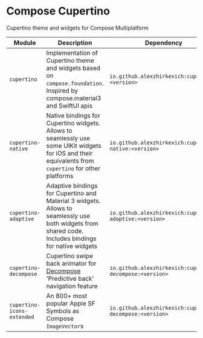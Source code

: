 # Compose Cupertino

Cupertino theme and widgets for Compose Multiplatform

| Module                     | Description                                                                                                                                           | Dependency                                               |
|----------------------------|-------------------------------------------------------------------------------------------------------------------------------------------------------|----------------------------------------------------------|
| `cupertino`                | Implementation of Cupertino theme and widgets based on `compose.foundation`. Inspired by compose.material3 and SwiftUI apis                           | `io.github.alexzhirkevich:cupertino:<version>`           |
| `cupertino-native`         | Native bindings for Cupertino widgets. Allows to seamlessly use some UIKit widgets for iOS and their equivalents from `cupertino` for other platforms | `io.github.alexzhirkevich:cupertino-native:<version>`    |
| `cupertino-adaptive`       | Adaptive bindings for Cupertino and Material 3 widgets. Allows to seamlessly use both widgets from shared code. Includes bindings for native widgets  | `io.github.alexzhirkevich:cupertino-adaptive:<version>`  |
| `cupertino-decompose`      | Cupertino swipe back animator for [Decompose](https://github.com/arkivanov/Decompose) 'Predictive back' navigation feature                            | `io.github.alexzhirkevich:cupertino-decompose:<version>` |
| `cupertino-icons-extended` | An 800+ most popular Apple SF Symbols as Compose `ImageVector`s                                                                                       | `io.github.alexzhirkevich:cupertino-decompose:<version>` |